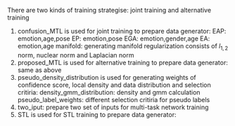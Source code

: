 There are two kinds of training strategise: joint training and alternative training
1. confusion_MTL is used for joint training to prepare data generator:
   EAP: emotion,age,pose
   EP: emotion,pose
   EGA: emotion,gender,age
   EA: emotion,age
   manifold: generating manifold regularization consists of $l_{1,2}$ norm, nuclear norm and Laplacian norm
2. proposed_MTL is used for alternative training to prepare data generator:
   same as above
3. pseudo_density_distribution is used for generating weights of confidence score, local density and data distribution and selection critiria:
   density_gmm_distribution: density and gmm calculation
   pseudo_label_weights: different selection critiria for pseudo labels
4. two_iput: prepare two set of inputs for multi-task network training
5. STL is used for STL training to prepare data generator:

